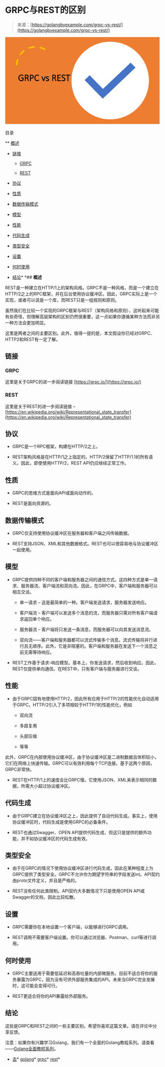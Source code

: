 <!--yml

分类：未分类

日期：2024-10-13 06:34:28

-->

# GRPC与REST的区别

> 来源：[https://golangbyexample.com/grpc-vs-rest/](https://golangbyexample.com/grpc-vs-rest/)

![grpc vs rest](img/c28f96def0a2c19e95044c79b4fafe24.png)

目录

**   [概述](#Overview "Overview")

+   [链接](#Links "Links")

    +   [GRPC](#GRPC "GRPC")

    +   [REST](#REST "REST")

+   [协议](#Protocol "Protocol")

+   [性质](#Nature "Nature")

+   [数据传输模式](#Mode_of_Data_Transfer "Mode of Data Transfer")

+   [模型](#Model "Model")

+   [性能](#Performance "Performance")

+   [代码生成](#Code_Generation "Code Generation")

+   [类型安全](#Type_Safety "Type Safety")

+   [设置](#SetUP "SetUP")

+   [何时使用](#When_To_Use "When To Use")

+   [结论](#Conclusion "Conclusion")*  *## **概述**

REST是一种建立在HTTP/1上的架构风格。GRPC不是一种风格，而是一个建立在HTTP/2之上的RPC框架，并在后台使用协议缓冲区。因此，GRPC实际上是一个实现，或者可以说是一个库，而REST只是一组规则和原则。

虽然我们在比较一个实现的GRPC框架与REST（架构风格和原则），这听起来可能有些奇怪，但理解高层架构的区别仍然很重要，这一点如果你遵循某种方法而非另一种方法会更加明显。

这里是两者之间的主要区别。此外，值得一提的是，本文假设你已经对GRPC、HTTP2和REST有一定了解。

## 链接

### **GRPC**

这里是关于GRPC的进一步阅读链接 [https://grpc.io/](https://grpc.io/)

### **REST**

这里是关于REST的进一步阅读链接 – [https://en.wikipedia.org/wiki/Representational_state_transfer](https://en.wikipedia.org/wiki/Representational_state_transfer)

## **协议**

+   GRPC是一个RPC框架，构建在HTTP/2之上。

+   REST架构风格是在HTTP/1之上指定的。HTTP/2保留了HTTP/1.1的所有语义。因此，即使使用HTTP/2，REST API仍应继续正常工作。

## **性质**

+   GRPC的思维方式是面向API或面向动作的。

+   REST是面向资源的。

## **数据传输模式**

+   GRPC仅支持使用协议缓冲区在服务器和客户端之间传输数据。

+   REST支持JSON、XML和其他数据格式。REST也可以很容易地与协议缓冲区一起使用。

## **模型**

+   GRPC提供四种不同的客户端和服务器之间的通信方式。这四种方式是单一请求、服务器流、客户端流和双向流。因此，在GRPC中，客户端和服务器可以相互交谈。

    +   单一请求 – 这是最简单的一种。客户端发送请求，服务器发送响应。

    +   客户端流 – 客户端可以发送多个消息的流，而服务器只需对所有客户端请求返回单个响应。

    +   服务器流 – 客户端将只发送一条消息，而服务器可以向其发送消息流。

    +   双向流——客户端和服务器都可以流式传输多个消息。流式传输将并行进行且无顺序。此外，它是非阻塞的。客户端和服务器在发送下一个消息之前无需等待响应。

+   REST工作基于请求-响应模型。基本上，你发送请求，然后收到响应。因此，REST仅提供单向通信。在REST中，只有客户端与服务器进行交谈。

## **性能**

+   由于GRPC固有地使用HTTP/2，因此所有应用于HTTP/2的性能优化自动适用于GRPC。HTTP/2引入了多项相较于HTTP/1的性能优化，例如

    +   双向流

    +   多路复用

    +   头部压缩

    +   等等

此外，GRPC在内部使用协议缓冲区，由于协议缓冲区是二进制数据且体积较小，它们在网络上快速传输。GRPC可以有效利用每个TCP连接。基于这两个原因，GRPC非常快。

+   REST在HTTP/1上的速度会比GRPC慢。它使用JSON、XML来表示相同的数据，所需大小超过协议缓冲区。

## **代码生成**

+   由于GRPC建立在协议缓冲区之上，因此提供了自动代码生成。事实上，使用协议缓冲区时，代码生成是使用GRPC的必备条件。

+   REST也通过Swagger、OPEN API提供代码生成，但这只是提供的额外功能，并不如协议缓冲区的代码生成有效。

## **类型安全**

+   由于在GRPC的情况下使用协议缓冲区进行代码生成，因此在某种程度上为GRPC提供了类型安全。GRPC不允许你为期望字符串的字段发送int。API契约由proto文件定义，并且是严格的。

+   REST没有任何此类限制。API契约大多数情况下只是使用OPEN API或Swagger的文档，因此比较松散。

## **设置**

+   GRPC需要你在本地设置一个客户端，以能够进行GRPC调用。

+   REST调用不需要客户端设置。你可以通过浏览器、Postman、curl等进行调用。

## **何时使用**

+   GRPC主要适用于需要低延迟和高吞吐量的内部微服务。目前不适合将你的服务暴露为GRPC，因为没有可供外部服务集成的API。未来当GRPC完全发展时，这可能会变得可行。

+   REST更适合将你的API暴露给外部服务。

## **结论**

这些是GRPC和REST之间的一些主要区别。希望你喜欢这篇文章。请在评论中分享反馈。

注意：如果你有兴趣学习Golang，我们有一个全面的Golang教程系列。请查看——[Golang全面教程系列](https://golangbyexample.com/golang-comprehensive-tutorial/)。

+   [去](https://golangbyexample.com/tag/go/)*   [golang](https://golangbyexample.com/tag/golang/)*   [grpc](https://golangbyexample.com/tag/grpc/)*   [rest](https://golangbyexample.com/tag/rest/)*
